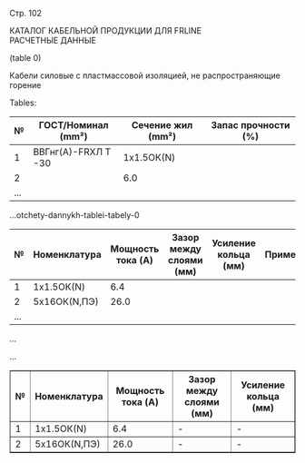 Стр. 102

КАТАЛОГ КАБЕЛЬНОЙ ПРОДУКЦИИ ДЛЯ FRLINE  
РАСЧЕТНЫЕ ДАННЫЕ  

(table 0)

Кабели силовые с пластмассовой изоляцией, не распространяющие горение

Tables:

| № | ГОСТ/Номинал (mm²) | Сечение жил (mm²) | Запас прочности (%) |
|---|---------------------|--------------------|----------------------|
| 1 | ВВГнг(А)-FRХЛ Т -30 | 1x1.5ОК(N)        |                    |
| 2 |                     | 6.0                |                    |
| ... |                      |                   |                       |

...otchety-dannykh-tablei-tabely-0

| № | Номенклатура           | Мощность тока (A) | Зазор между слоями (мм) | Усиление кольца (мм) | Примечание          |
|---|------------------------|--------------------|--------------------------|-----------------------|------------------|
| 1 | 1x1.5ОК(N)             | 6.4                 |                        |                      |                  |
| 2 | 5x16ОК(N,ПЭ)           | 26.0                |                        |                      |                  |
| ... |                         |                    |                          |                           |                   |

...

<table border="1">

<tr><th>№</th><th>Номенклатура</th><th>Мощность тока (A)</th><th>Зазор между слоями (мм)</th><th>Усиление кольца (мм)</th></tr>

<tr><td>1</td><td>1x1.5ОК(N)</td><td>6.4</td><td>-</td><td>-</td></tr>
<tr><td>2</td><td>5x16ОК(N,ПЭ)</td><td>26.0</td><td>-</td><td>-</td></tr>
...